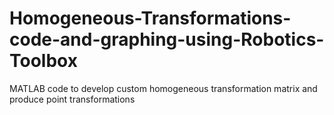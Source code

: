 # Homogeneous-Transformations-code-and-graphing-using-Robotics-Toolbox
MATLAB code to develop custom homogeneous transformation matrix and produce point transformations 
